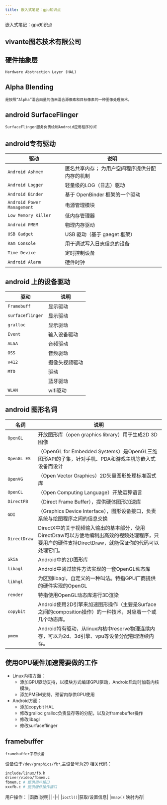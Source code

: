 ```yaml
---
title: 嵌入式笔记：gpu知识点
---
```

嵌入式笔记：gpu知识点

## vivante图芯技术有限公司

## 硬件抽象层
    Hardware Abstraction Layer (HAL)
## Alpha Blending
    是按照“Alpha”混合向量的值来混合源像素和目标像素的一种图像处理技术。
## android SurfaceFlinger
    SurfaceFlinger服务负责绘制Android应用程序的UI

## android专有驱动

|驱动|说明|
|-|-|
|`Android Ashmem`|匿名共享内存； 为用户空间程序提供分配内存的机制|
|`Android Logger`|轻量级的LOG（日志）驱动|
|`Android Binder`|基于 OpenBinder 框架的一个驱动|
|`Android Power Management`|电源管理模块|
|`Low Memory Killer`|低内存管理器|
|`Android PMEM`|物理内存驱动|
|`USB Gadget`|USB 驱动（基于 gaeget 框架）|
|`Ram Console`|用于调试写入日志信息的设备|
|`Time Device`|定时控制设备|
|`Android Alarm`|硬件时钟|

## android 上的设备驱动

|驱动|说明|
|-|-|
|`Framebuff`|显示驱动|
|`surfaceflinger`|显示驱动|
|`gralloc`|显示驱动|
|`Event`|输入设备驱动|
|`ALSA`|音频驱动|
|`OSS`|音频驱动|
|`v412`|摄像头视频驱动|
|`MTD`|驱动|
||蓝牙驱动|
|`WLAN`|wifi驱动|

## android 图形名词

|名词|说明|
|-|-|
|`OpenGL`|开放图形库（open graphics library）用于生成2D 3D图像|
|`OpenGL ES`|（OpenGL for Embedded Systems）是OpenGL三维图形API的子集，针对手机、PDA和游戏主机等嵌入式设备而设计|
|`OpenVG`|（Open Vector Graphics）2D矢量图形处理标准函式库|
|`OpenCL`|（Open Computing Language）开放运算语言|
|`DirectFB`|（Direct Frame Buffer），提供硬体图形加速库|
|`GDI`|（Graphics Device Interface），图形设备接口，负责系统与绘图程序之间的信息交换|
|`DirectDraw`|DirectX中的关于视频输入输出的基本部分，使用DirectDraw可以方便地编制出高效的视频处理程序，只要用户的硬件支持DirectDraw，就能保证你的代码可以处理它们。|
|`Skia`|Android中的2D图形库|
|`libagl`|Android中通过软件方法实现的一套OpenGL动态库|
|`libhgl`|为区别libagl，自定义的一种叫法。特指GPU厂商提供的硬件实现的OpenGL|
|`render`|特指使用OpenGL动态库进行3D渲染|
|`copybit`|Android使用2D引擎来加速图形操作（主要是Surface之间的composition操作）的一种技术，对应着一个或几个动态库。|
|`pmem`|Android特有驱动，从linux内核中reserve物理连续内存，可以为2d、3d引擎、vpu等设备分配物理连续内存。|


## 使用GPU硬件加速需要做的工作
* Linux内核方面：
	* 添加GPU驱动支持，以模块方式编译GPU驱动，Android启动时加载内核模块。
	* 添加PMEM支持，预留内存供GPU使用
* Android方面：
	* 添加copybit HAL
	* 修改gralloc gralloc负责显存等的分配，以及对framebuffer操作
	* 修改libagl
	* 修改surfaceflinger
## framebuffer
    framebuffer字符设备

设备位于`/dev/graphics/fb*`,主设备号为29
相关代码：
```sh
include/linux/fb.h
driver/video/fbmem.c
fbmem.c	# 提供用户接口
xxxfb.c	# 提供硬件操作接口
```
用户操作：
|函数|说明|
|-|-|
|`ioctl()`|获取/设置信息|
|`mmap()`|映射内存|








